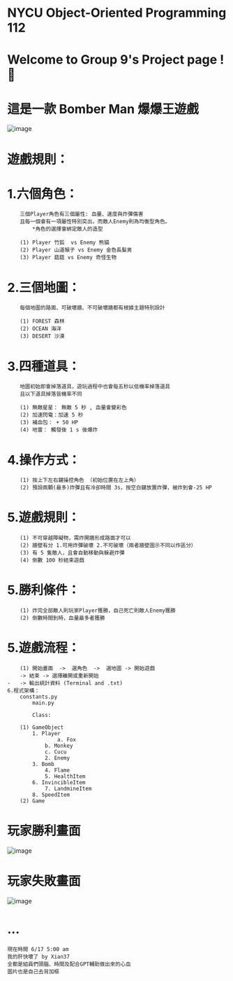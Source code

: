 # NYCU Object-Oriented Programming 112
# Welcome to Group 9's Project page ! 🙌
# 這是一款 Bomber Man 爆爆王遊戲


![image](https://github.com/Xian37/group9_project/blob/main/Game_Picture/start.png)

# 遊戲規則：

# 	1.六個角色：

		三個Player角色有三個屬性: 血量、速度與炸彈傷害
  		且每一個會有一項屬性特別突出，而敵人Enemy則為均衡型角色。
    		*角色的選擇會綁定敵人的造型
    
		(1) Player 竹狐  vs Enemy 熊貓
		(2) Player 山道猴子 vs Enemy 金色長髮男 
		(3) Player 菇菇 vs Enemy 奇怪生物
	
#	2.三個地圖：

		每個地圖的路面、可破壞牆、不可破壞牆都有根據主題特別設計
  
		(1) FOREST 森林
		(2) OCEAN 海洋
		(3) DESERT 沙漠
	
#	3.四種道具：

		地圖初始即會掉落道具，遊玩過程中也會每五秒以低機率掉落道具
		且以下道具掉落皆機率不同
  
		(1) 無敵星星： 無敵 5 秒 , 血量會變彩色
		(2) 加速閃電：加速 5 秒
		(3) 補血包： + 50 HP
		(4) 地雷： 觸發後 1 s 後爆炸
		
#	4.操作方式：

		(1) 按上下左右鍵操控角色 （初始位置在左上角） 
		(2) 預設兩顆(最多)炸彈且有冷卻時間 3s，按空白鍵放置炸彈，被炸到會-25 HP
  
#  	5.遊戲規則：
   
		(1) 不可穿越障礙物，需炸開牆形成路面才可以
		(2) 牆壁有分 1.可用炸彈破壞 2.不可破壞（兩者牆壁圖示不同以作區分）
		(3) 有 5 隻敵人，且會自動移動與躲避炸彈
  		(4) 倒數 100 秒結束遊戲
  
# 	5.勝利條件：
   
		(1) 炸完全部敵人則玩家Player獲勝，自己死亡則敵人Enemy獲勝
		(2) 倒數時間到時，血量最多者獲勝

			

# 	5.遊戲流程：

		(1) 開始畫面  ->  選角色  ->  選地圖 -> 開始遊戲 
		-> 結束 -> 選擇離開或重新開始 
	-	-> 輸出統計資料 (Terminal and .txt)
  	6.程式架構：
   		constants.py
     		main.py
       
       		Class:
	 
   		(1) GameObject
	   		1. Player
	     			a. Fox
				b. Monkey
	   			c. Cucu
	      		2. Enemy
	 		3. Bomb
    			4. Flame
       			5. HealthItem
	  		6. InvincibleItem
     			7. LandmineItem
			8. SpeedItem
		(2) Game


# 玩家勝利畫面
![image](https://github.com/Xian37/group9_project/blob/main/Game_Picture/gamewin.png)
# 
# 玩家失敗畫面
![image](https://github.com/Xian37/group9_project/blob/main/Game_Picture/gameover.png)
# ...
	現在時間 6/17 5:00 am
	我的肝快壞了 by Xian37
	全都是組員們頭腦、時間及配合GPT輔助做出來的心血
	圖片也是自己去背加框
